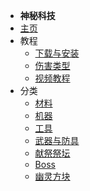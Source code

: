 - **神秘科技**
- [主页](./)
- 教程
    - [下载与安装](/Install#FoxyMachines)
    - [伤害类型](./Damage)
    - [视频教程](./Tutorials)
- 分类
    - [材料](./Materials)
    - [机器](./Machines)
    - [工具](./Tools)
    - [武器与防具](./Weapons-and-Armors)
    - [献祭祭坛](./Sacrificial-Altars)
    - [Boss](./Boss)
    - [幽灵方块](./Ghost-Blocks)
